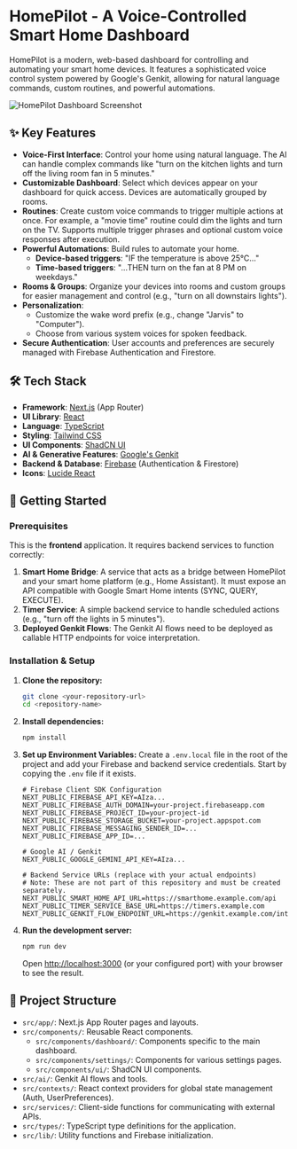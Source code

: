 # HomePilot - A Voice-Controlled Smart Home Dashboard

HomePilot is a modern, web-based dashboard for controlling and automating your smart home devices. It features a sophisticated voice control system powered by Google's Genkit, allowing for natural language commands, custom routines, and powerful automations.

![HomePilot Dashboard Screenshot](https://placehold.co/800x450.png?text=HomePilot+Dashboard)

## ✨ Key Features

- **Voice-First Interface**: Control your home using natural language. The AI can handle complex commands like "turn on the kitchen lights and turn off the living room fan in 5 minutes."
- **Customizable Dashboard**: Select which devices appear on your dashboard for quick access. Devices are automatically grouped by rooms.
- **Routines**: Create custom voice commands to trigger multiple actions at once. For example, a "movie time" routine could dim the lights and turn on the TV. Supports multiple trigger phrases and optional custom voice responses after execution.
- **Powerful Automations**: Build rules to automate your home.
  - **Device-based triggers**: "IF the temperature is above 25°C..."
  - **Time-based triggers**: "...THEN turn on the fan at 8 PM on weekdays."
- **Rooms & Groups**: Organize your devices into rooms and custom groups for easier management and control (e.g., "turn on all downstairs lights").
- **Personalization**:
  - Customize the wake word prefix (e.g., change "Jarvis" to "Computer").
  - Choose from various system voices for spoken feedback.
- **Secure Authentication**: User accounts and preferences are securely managed with Firebase Authentication and Firestore.

## 🛠️ Tech Stack

- **Framework**: [Next.js](https://nextjs.org/) (App Router)
- **UI Library**: [React](https://react.dev/)
- **Language**: [TypeScript](https://www.typescriptlang.org/)
- **Styling**: [Tailwind CSS](https://tailwindcss.com/)
- **UI Components**: [ShadCN UI](https://ui.shadcn.com/)
- **AI & Generative Features**: [Google's Genkit](https://firebase.google.com/docs/genkit)
- **Backend & Database**: [Firebase](https://firebase.google.com/) (Authentication & Firestore)
- **Icons**: [Lucide React](https://lucide.dev/)

## 🚀 Getting Started

### Prerequisites

This is the **frontend** application. It requires backend services to function correctly:
1.  **Smart Home Bridge**: A service that acts as a bridge between HomePilot and your smart home platform (e.g., Home Assistant). It must expose an API compatible with Google Smart Home intents (SYNC, QUERY, EXECUTE).
2.  **Timer Service**: A simple backend service to handle scheduled actions (e.g., "turn off the lights in 5 minutes").
3.  **Deployed Genkit Flows**: The Genkit AI flows need to be deployed as callable HTTP endpoints for voice interpretation.

### Installation & Setup

1.  **Clone the repository:**
    ```bash
    git clone <your-repository-url>
    cd <repository-name>
    ```

2.  **Install dependencies:**
    ```bash
    npm install
    ```

3.  **Set up Environment Variables:**
    Create a `.env.local` file in the root of the project and add your Firebase and backend service credentials. Start by copying the `.env` file if it exists.

    ```env
    # Firebase Client SDK Configuration
    NEXT_PUBLIC_FIREBASE_API_KEY=AIza...
    NEXT_PUBLIC_FIREBASE_AUTH_DOMAIN=your-project.firebaseapp.com
    NEXT_PUBLIC_FIREBASE_PROJECT_ID=your-project-id
    NEXT_PUBLIC_FIREBASE_STORAGE_BUCKET=your-project.appspot.com
    NEXT_PUBLIC_FIREBASE_MESSAGING_SENDER_ID=...
    NEXT_PUBLIC_FIREBASE_APP_ID=...

    # Google AI / Genkit
    NEXT_PUBLIC_GOOGLE_GEMINI_API_KEY=AIza...

    # Backend Service URLs (replace with your actual endpoints)
    # Note: These are not part of this repository and must be created separately.
    NEXT_PUBLIC_SMART_HOME_API_URL=https://smarthome.example.com/api
    NEXT_PUBLIC_TIMER_SERVICE_BASE_URL=https://timers.example.com
    NEXT_PUBLIC_GENKIT_FLOW_ENDPOINT_URL=https://genkit.example.com/interpretVoiceCommand
    ```

4.  **Run the development server:**
    ```bash
    npm run dev
    ```

    Open [http://localhost:3000](http://localhost:3000) (or your configured port) with your browser to see the result.

## 📁 Project Structure

- `src/app/`: Next.js App Router pages and layouts.
- `src/components/`: Reusable React components.
  - `src/components/dashboard/`: Components specific to the main dashboard.
  - `src/components/settings/`: Components for various settings pages.
  - `src/components/ui/`: ShadCN UI components.
- `src/ai/`: Genkit AI flows and tools.
- `src/contexts/`: React context providers for global state management (Auth, UserPreferences).
- `src/services/`: Client-side functions for communicating with external APIs.
- `src/types/`: TypeScript type definitions for the application.
- `src/lib/`: Utility functions and Firebase initialization.

